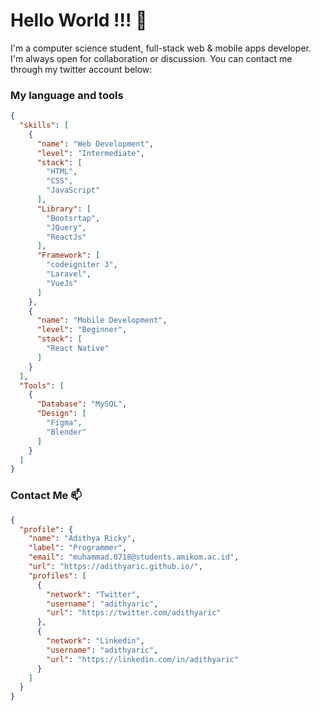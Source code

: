 # Hello World !!! 👋

I'm a computer science student, full-stack web & mobile apps developer. I'm always open for collaboration or discussion. You can contact me through my twitter account below:

### My language and tools


```json
{
  "skills": [
    {
      "name": "Web Development",
      "level": "Intermediate",
      "stack": [
        "HTML",
        "CSS",
        "JavaScript"
      ],
      "Library": [
        "Bootsrtap",
        "JQuery",
        "ReactJs"
      ],
      "Framework": [
        "codeigniter 3",
        "Laravel",
        "VueJs"
      ]
    },
    {
      "name": "Mobile Development",
      "level": "Beginner",
      "stack": [
        "React Native"
      ]
    }
  ],
  "Tools": [
    {
      "Database": "MySQL",
      "Design": [
        "Figma",
        "Blender"
      ]
    }
  ]
}
```

### Contact Me 📫
```json
{
  "profile": {
    "name": "Adithya Ricky",
    "label": "Programmer",
    "email": "muhammad.0718@students.amikom.ac.id",
    "url": "https://adithyaric.github.io/",
    "profiles": [
      {
        "network": "Twitter",
        "username": "adithyaric",
        "url": "https://twitter.com/adithyaric"
      },
      {
        "network": "Linkedin",
        "username": "adithyaric",
        "url": "https://linkedin.com/in/adithyaric"
      }
    ]
  }
}
```

